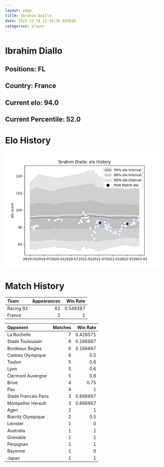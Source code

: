 ```yaml
---  
layout: page  
title: Ibrahim Diallo  
date: 2022-12-14 11:33:36.015810  
categories: player  
---
```

# Ibrahim Diallo

## Positions: FL

## Country: France

## Current elo: 94.0

## Current Percentile: 52.0

# Elo History


![elo history](history_IbrahimDiallo.png)
# Match History


| Team      |   Appearances |   Win Rate |
|:----------|--------------:|-----------:|
| Racing 92 |            62 |   0.548387 |
| France    |             2 |   1        |

| Opponent             |   Matches |   Win Rate |
|:---------------------|----------:|-----------:|
| La Rochelle          |         7 |   0.428571 |
| Stade Toulousain     |         6 |   0.166667 |
| Bordeaux Begles      |         6 |   0.166667 |
| Castres Olympique    |         6 |   0.5      |
| Toulon               |         5 |   0.6      |
| Lyon                 |         5 |   0.6      |
| Clermont Auvergne    |         5 |   0.8      |
| Brive                |         4 |   0.75     |
| Pau                  |         4 |   1        |
| Stade Francais Paris |         3 |   0.666667 |
| Montpellier Herault  |         3 |   0.666667 |
| Agen                 |         2 |   1        |
| Biarritz Olympique   |         2 |   0.5      |
| Leinster             |         1 |   0        |
| Australia            |         1 |   1        |
| Grenoble             |         1 |   1        |
| Perpignan            |         1 |   1        |
| Bayonne              |         1 |   0        |
| Japan                |         1 |   1        |